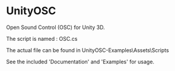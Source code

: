 # UnityOSC
Open Sound Control (OSC) for Unity 3D.

The script is named : OSC.cs

The actual file can be found in UnityOSC-Examples\Assets\Scripts

See the included 'Documentation' and 'Examples' for usage.


